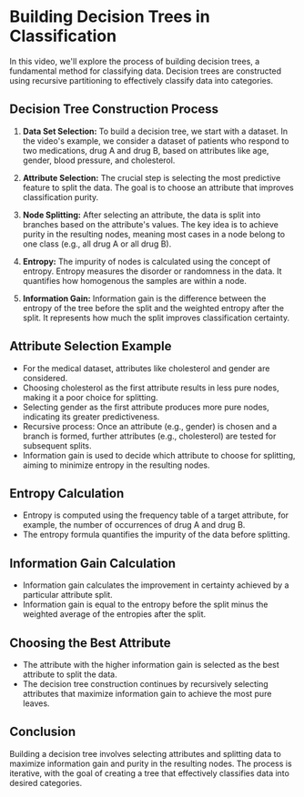 # Building Decision Trees in Classification

In this video, we'll explore the process of building decision trees, a fundamental method for classifying data. Decision trees are constructed using recursive partitioning to effectively classify data into categories.

## Decision Tree Construction Process

1. **Data Set Selection:** To build a decision tree, we start with a dataset. In the video's example, we consider a dataset of patients who respond to two medications, drug A and drug B, based on attributes like age, gender, blood pressure, and cholesterol.

2. **Attribute Selection:** The crucial step is selecting the most predictive feature to split the data. The goal is to choose an attribute that improves classification purity.

3. **Node Splitting:** After selecting an attribute, the data is split into branches based on the attribute's values. The key idea is to achieve purity in the resulting nodes, meaning most cases in a node belong to one class (e.g., all drug A or all drug B).

4. **Entropy:** The impurity of nodes is calculated using the concept of entropy. Entropy measures the disorder or randomness in the data. It quantifies how homogenous the samples are within a node.

5. **Information Gain:** Information gain is the difference between the entropy of the tree before the split and the weighted entropy after the split. It represents how much the split improves classification certainty.

## Attribute Selection Example

- For the medical dataset, attributes like cholesterol and gender are considered.
- Choosing cholesterol as the first attribute results in less pure nodes, making it a poor choice for splitting.
- Selecting gender as the first attribute produces more pure nodes, indicating its greater predictiveness.
- Recursive process: Once an attribute (e.g., gender) is chosen and a branch is formed, further attributes (e.g., cholesterol) are tested for subsequent splits.
- Information gain is used to decide which attribute to choose for splitting, aiming to minimize entropy in the resulting nodes.

## Entropy Calculation

- Entropy is computed using the frequency table of a target attribute, for example, the number of occurrences of drug A and drug B.
- The entropy formula quantifies the impurity of the data before splitting.

## Information Gain Calculation

- Information gain calculates the improvement in certainty achieved by a particular attribute split.
- Information gain is equal to the entropy before the split minus the weighted average of the entropies after the split.

## Choosing the Best Attribute

- The attribute with the higher information gain is selected as the best attribute to split the data.
- The decision tree construction continues by recursively selecting attributes that maximize information gain to achieve the most pure leaves.

## Conclusion

Building a decision tree involves selecting attributes and splitting data to maximize information gain and purity in the resulting nodes. The process is iterative, with the goal of creating a tree that effectively classifies data into desired categories.
